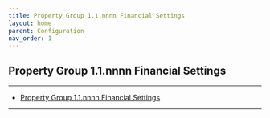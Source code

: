 ```yaml
---
title: Property Group 1.1.nnnn Financial Settings
layout: home
parent: Configuration
nav_order: 1
---
```


## Property Group 1.1.nnnn Financial Settings

---

- [Property Group 1.1.nnnn Financial Settings](#property-group-11nnnn-financial-settings)

---


#